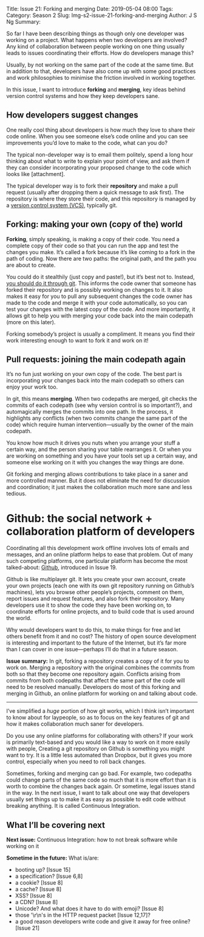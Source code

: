 Title: Issue 21: Forking and merging
Date: 2019-05-04 08:00
Tags: 
Category: Season 2
Slug: lmg-s2-issue-21-forking-and-merging
Author: J S Ng
Summary: 

So far I have been describing things as though only one developer was working on a project. What happens when two developers are involved? Any kind of collaboration between people working on one thing usually leads to issues coordinating their efforts. How do developers manage this?

Usually, by not working on the same part of the code at the same time. But in addition to that, developers have also come up with some good practices and work philosophies to minimise the friction involved in working together.

In this issue, I want to introduce **forking** and **merging**, key ideas behind version control systems and how they keep developers sane.

## How developers suggest changes

One really cool thing about developers is how much they love to share their code online. When you see someone else’s code online and you can see improvements you’d love to make to the code, what can you do?

The typical non-developer way is to email them politely, spend a long hour thinking about what to write to explain your point of view, and ask them if they can consider incorporating your proposed change to the code which looks like [attachment].

The typical developer way is to fork their **repository** and make a pull request (usually after dropping them a quick message to ask first). The repository is where they store their code, and this repository is managed by a [version control system (VCS)](https://hackernoon.com/top-10-version-control-systems-4d314cf7adea), typically git.

## Forking: making your own (copy of the) world

**Forking**, simply speaking, is making a copy of their code. You need a complete copy of their code so that you can run the app and test the changes you make. It’s called a fork because it’s like coming to a fork in the path of coding. Now there are two paths: the original path, and the path you are about to create.

You could do it stealthily (just copy and paste!), but it’s best not to. Instead, [you should do it through git](https://help.github.com/en/articles/fork-a-repo). This informs the code owner that someone has forked their repository and is possibly working on changes to it. It also makes it easy for you to pull any subsequent changes the code owner has made to the code and merge it with your code automatically, so you can test your changes with the latest copy of the code. And more importantly, it allows git to help you with merging your code back into the main codepath (more on this later).

Forking somebody’s project is usually a compliment. It means you find their work interesting enough to want to fork it and work on it!

## Pull requests: joining the main codepath again

It’s no fun just working on your own copy of the code. The best part is incorporating your changes back into the main codepath so others can enjoy your work too.

In git, this means **merging**. When two codepaths are merged, git checks the commits of each codepath (see why version control is so important?), and automagically merges the commits into one path. In the process, it highlights any conflicts (when two commits change the same part of the code) which require human intervention—usually by the owner of the main codepath.

You know how much it drives you nuts when you arrange your stuff a certain way, and the person sharing your table rearranges it. Or when you are working on something and you have your tools set up a certain way, and someone else working on it with you changes the way things are done.

Git forking and merging allows contributions to take place in a saner and more controlled manner. But it does not eliminate the need for discussion and coordination; it just makes the collaboration much more sane and less tedious.

# Github: the social network + collaboration platform of developers

Coordinating all this development work offline involves lots of emails and messages, and an online platform helps to ease that problem. Out of many such competing platforms, one particular platform has become the most talked-about: [Github](https://github.com/about), introduced in Issue 19.

Github is like multiplayer git. It lets you create your own account, create your own projects (each one with its own git repository running on Github’s machines), lets you browse other people’s projects, comment on them, report issues and request features, and also fork their repository. Many developers use it to show the code they have been working on, to coordinate efforts for online projects, and to build code that is used around the world.

Why would developers want to do this, to make things for free and let others benefit from it and no cost? The history of open source development is interesting and important to the future of the Internet, but it’s far more than I can cover in one issue—perhaps I’ll do that in a future season.

**Issue summary:** In git, forking a repository creates a copy of it for you to work on. Merging a repository with the original combines the commits from both so that they become one repository again. Conflicts arising from commits from both codepaths that affect the same part of the code will need to be resolved manually. Developers do most of this forking and merging in Github, an online platform for working on and talking about code.

-----

I’ve simplified a *huge* portion of how git works, which I think isn’t important to know about for laypeople, so as to focus on the key features of git and how it makes collaboration much saner for developers.

Do you use any online platforms for collaborating with others? If your work is primarily text-based and you would like a way to work on it more easily with people, Creating a git repository on Github is something you might want to try. It is a little less automated than Dropbox, but it gives you more control, especially when you need to roll back changes.

Sometimes, forking and merging can go bad.  For example, two codepaths could change parts of the same code so much that it is more effort than it is worth to combine the changes back again. Or sometime, legal issues stand in the way. In the next issue, I want to talk about one way that developers usually set things up to make it as easy as possible to edit code without breaking anything. It is called Continuous Integration.

## What I’ll be covering next

**Next issue:** Continuous Integration: how to not break software while working on it

**Sometime in the future:** What is/are:

- booting up? [Issue 15]
- a specification? [Issue 6,8]
- a cookie? [Issue 8]
- a cache? [Issue 8]
- XSS? [Issue 8]
- a CDN? [Issue 8]
- Unicode? And what does it have to do with emoji? [Issue 8]
- those '\r\n's in the HTTP request packet [Issue 12,17]?
- a good reason developers write code and give it away for free online? [Issue 21]
